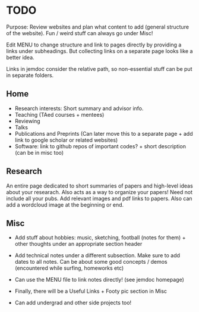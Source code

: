 # TODO

Purpose: Review websites and plan what content to add (general structure of 
the website). Fun / weird stuff can always go under Misc!

Edit MENU to change structure and link to pages directly by providing a links under 
subheadings. But collecting links on a separate page looks like a better idea.

Links in jemdoc consider the relative path, so non-essential stuff can be put in 
separate folders. 


## Home
- Research interests: Short summary and advisor info.
- Teaching (TAed courses + mentees)
- Reviewing
- Talks
- Publications and Preprints (Can later move this to a separate page + add link to google
  scholar or related websites)
- Software: link to github repos of important codes? + short description (can be in misc too)


## Research

An entire page dedicated to short summaries of papers and high-level ideas about your researach.
Also acts as a way to organize your papers! Need not include all your pubs. Add relevant images and pdf links to papers. Also can add a wordcloud image at the beginning or end. 


## Misc

- Add stuff about hobbies: music, sketching, football (notes for them) + other thoughts under
  an appropriate section header
  
- Add technical notes under a different subsection. Make sure to add dates to all notes. Can be 
  about some good concepts / demos (encountered while surfing, homeworks etc)

- Can use the MENU file to link notes directly! (see jemdoc homepage)

- Finally, there will be a Useful Links + Footy pic section in Misc

- Can add undergrad and other side projects too!






